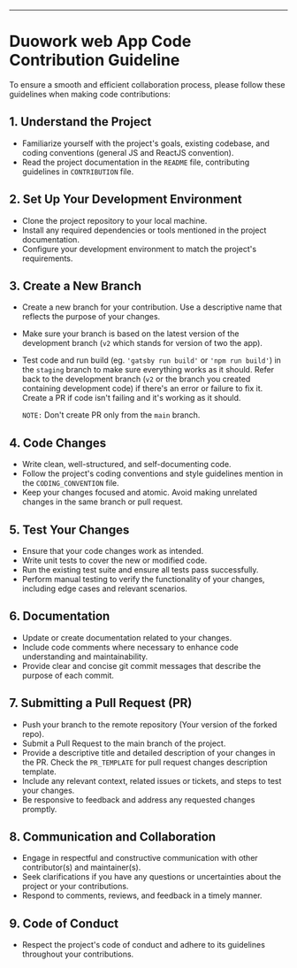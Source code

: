 

---

# Duowork web App Code Contribution Guideline

To ensure a smooth and efficient collaboration process, please follow these guidelines when making code contributions:

## 1. Understand the Project

- Familiarize yourself with the project's goals, existing codebase, and coding conventions (general JS and ReactJS convention).
- Read the project documentation in the `README` file, contributing guidelines in `CONTRIBUTION` file.

## 2. Set Up Your Development Environment

- Clone the project repository to your local machine.
- Install any required dependencies or tools mentioned in the project documentation.
- Configure your development environment to match the project's requirements.

## 3. Create a New Branch

- Create a new branch for your contribution. Use a descriptive name that reflects the purpose of your changes.
- Make sure your branch is based on the latest version of the development branch (`v2` which stands for version of two the app).
- Test code and run build (eg. `'gatsby run build'` or `'npm run build'`) in the `staging` branch to make sure everything works as it should. Refer back to the development branch (`v2` or the branch you created containing development code) if there's an error or failure to fix it. Create a PR if code isn't failing and it's working as it should.

    `NOTE:` Don't create PR only from the `main` branch.

## 4. Code Changes

- Write clean, well-structured, and self-documenting code.
- Follow the project's coding conventions and style guidelines mention in the `CODING_CONVENTION` file.
- Keep your changes focused and atomic. Avoid making unrelated changes in the same branch or pull request.

## 5. Test Your Changes

- Ensure that your code changes work as intended.
- Write unit tests to cover the new or modified code.
- Run the existing test suite and ensure all tests pass successfully.
- Perform manual testing to verify the functionality of your changes, including edge cases and relevant scenarios.

## 6. Documentation

- Update or create documentation related to your changes.
- Include code comments where necessary to enhance code understanding and maintainability.
- Provide clear and concise git commit messages that describe the purpose of each commit.

## 7. Submitting a Pull Request (PR)

- Push your branch to the remote repository (Your version of the forked repo).
- Submit a Pull Request to the main branch of the project.
- Provide a descriptive title and detailed description of your changes in the PR. Check the `PR_TEMPLATE` for pull request changes description template.
- Include any relevant context, related issues or tickets, and steps to test your changes.
- Be responsive to feedback and address any requested changes promptly.

## 8. Communication and Collaboration

- Engage in respectful and constructive communication with other contributor(s) and maintainer(s).
- Seek clarifications if you have any questions or uncertainties about the project or your contributions.
- Respond to comments, reviews, and feedback in a timely manner.

## 9. Code of Conduct

- Respect the project's code of conduct and adhere to its guidelines throughout your contributions.